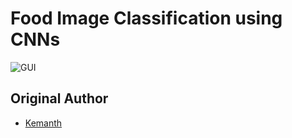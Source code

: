 # Food Image Classification using CNNs

![GUI](https://github.com/jacobjohn2016/Food-Classification-from-Images/raw/master/screenshot.PNG)


## Original Author
* [Kemanth](https://github.com/Kemanth/Food-Classification-from-Images-Using-Convolutional-Neural-Networks-in-Keras-using-Tensorflow)
